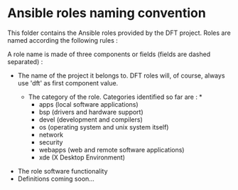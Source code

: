 <h1>Ansible roles naming convention
</h1>
This folder contains the Ansible roles provided by the DFT project. Roles are named according the following rules :

A role name is made of three components or fields (fields are dashed separated) :
* The name of the project it belongs to. DFT roles will, of course, always use 'dft' as first component value.</li>
  * The category of the role. Categories identified so far are :
    *
      * apps (local software applications)
      * bsp (drivers and hardware support)
      * devel (development and compilers)
      * os (operating system and unix system itself)
      * network
      * security
      * webapps (web and remote software applications)
      * xde (X Desktop Environment)
  </li>
  </ul>

  *  The role software functionality
    * Definitions coming soon...